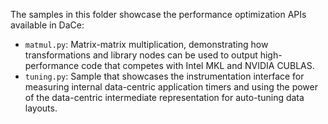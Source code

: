 The samples in this folder showcase the performance optimization APIs available in DaCe:

* `matmul.py`: Matrix-matrix multiplication, demonstrating how transformations and library nodes can be used to output
  high-performance code that competes with Intel MKL and NVIDIA CUBLAS.
* `tuning.py`: Sample that showcases the instrumentation interface for measuring internal data-centric application timers
  and using the power of the data-centric intermediate representation for auto-tuning data layouts.
